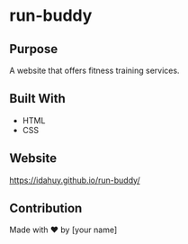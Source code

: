 # run-buddy

## Purpose
A website that offers fitness training services.

## Built With
* HTML
* CSS

## Website
https://idahuy.github.io/run-buddy/

## Contribution
Made with ❤️ by [your name]

